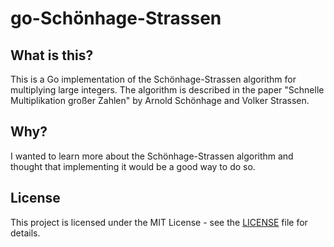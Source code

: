 # go-Schönhage-Strassen

## What is this?

This is a Go implementation of the Schönhage-Strassen algorithm for multiplying large integers. The algorithm is
described in the paper "Schnelle Multiplikation großer Zahlen" by Arnold Schönhage and Volker Strassen.

## Why?

I wanted to learn more about the Schönhage-Strassen algorithm and thought that implementing it would be a good way to
do so.

## License

This project is licensed under the MIT License - see the [LICENSE](LICENSE) file for details.
